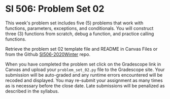 # SI 506: Problem Set 02

This week's problem set includes five (5) problems that work with functions, parameters,
exceptions, and conditionals. You will construct three (3) functions from scratch, debug a function,
and practice calling functions.

Retrieve the problem set 02 template file and README in Canvas Files or from the Github
[SI506-2020Winter](https://github.com/umsi-arwhyte/SI506-2020Winter/tree/master/code/problem_set_02)
repo.

When you have completed the problem set click on the Gradescope link in Canvas and upload your
`problem_set_02.py` file to the Gradescope site.  Your submission will be auto-graded and any runtime
errors encountered will be recoded and displayed.  You may re-submit your assignment as many
times as is necessary before the close date.  Late submissions will be penalized as described
in the syllabus.

